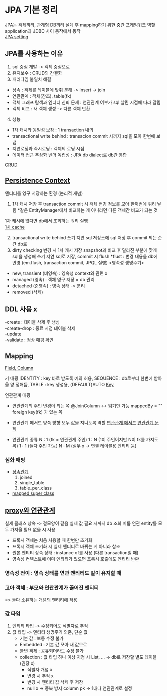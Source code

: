 # JPA 기본 정리
JPA는 객체끼리, 관계형 DB끼리 설계 후 mapping하기 위한 중간 프레임워크 역할 <br>
application과 JDBC 사이 동작에서 동작 <br>
[JPA setting](https://github.com/pcochoco/jpa_basic/blob/main/src/main/resources/META-INF/persistence.xml)

## JPA를 사용하는 이유 
1. sql 중심 개발 -> 객체 중심으로 
2. 유지보수 : CRUD의 간결화 
3. 패러다임 불일치 해결 
  - 상속 : 객체를 테이블에 맞춰 분해 -> insert -> join 
  - 연관관계 : 객체(참조), table(fk) 
  - 객체 그래프 탐색과 엔티티 신뢰 문제 : 연관관계 여부가 sql 날린 시점에 따라 갈림
  - 객체 비교 : 새 객체 생성 -> 다른 객체 반환
4. 성능
  - 1차 캐시와 동일성 보장 : 1 transaction 내의
  - transactional write behind : transacion commit 시까지 sql을 모아 한번에 보냄
  - 지연로딩과 즉시로딩 : 객체의 로딩 시점
  - 데이터 접근 추상화 벤더 독립성 : JPA db dialect로 db간 통합 


[CRUD](https://github.com/pcochoco/jpa_basic/blob/main/src/main/java/com/example/jpa_basic/CrudWithJpa.java)

## [Persistence Context](https://github.com/pcochoco/jpa_basic/blob/main/src/main/java/com/example/jpa_basic/PersistenceContextLife.java) <br>
엔티티를 영구 저장하는 환경 (논리적 개념)<br>
1. 1차 캐시 저장 후 transaction commit 시 객체 변경 정보를 모아 한꺼번에 쿼리 날림
  *같은 EntityManager에서 비교하는 게 아니라면 다른 객체간 비교가 되는 것

  1차 캐시에 없다면 db에서 조회하는 쿼리 실행 <br>
  [1차 cache]()
  
2. transactional write behind
     쓰기 지연 sql 저장소에 sql 저장 후 commit 되는 순간 db로
3. dirty checking
   변경 시 1차 캐시 저장 snapshot과 비교 후 달라진 부분에 맞게 sql을 생성해 쓰기 지연 sql로 저장, commit 시 flush
   *flust : 변경 내용을 db에 반영 (em.flush, transaction commit, JPQL 실행) 
<영속성 생명주기> 
- new, transient (비영속) : 영속성 context와 관련 x
- managed (영속) : 객체 영구 저장 = db 관리
- detached (준영속) : 영속 상태 -> 분리
- removed (삭제) <br>

## DDL 사용 x 
-create : 테이블 삭제 후 생성  
-create-drop : 종료 시점 테이블 삭제    
-update  
-validate : 정상 매핑 확인  

## Mapping

[Field, Column]()

키 매핑
IDENTITY : key 바로 받도록 예외 허용, SEQUENCE : db로부터 한번에 받아올 양 정해둠, TABLE : key 생성용, (DEFAULT)AUTO
[Key]()

연관관계 매핑 
- 연관관계의 주인
  변경이 되는 쪽 @JoinColumn <-> 읽기만 가능 mappedBy = ""
  foreign key(fk) 가 있는 쪽
- 연관관계 메서드
  양쪽 방향 모두 값을 지니도록 역할
[연관관계 메서드](https://github.com/pcochoco/jpa_basic/blob/main/src/main/java/com/example/jpa_basic/domain/Member.java)
[연관관계 문제](https://github.com/pcochoco/jpa_basic/blob/main/src/main/java/com/example/jpa_basic/EntityMapping.java)

- 연관관계 종류
  N : 1 (fk = 연관관계 주인)
  1 : N (1이 주인이지만 N이 fk를 가지도록)
  1 : 1 (둘다 주인 가능)
  N : M (실무 x -> 연결 테이블용 엔티티 둠)

### 심화 매핑
- [상속관계](https://github.com/pcochoco/jpa_basic/blob/main/src/main/java/com/example/jpa_basic/domain/Movie.java)
  1. joined
  2. single_table
  3. table_per_class
- [mapped super class](https://github.com/pcochoco/jpa_basic/blob/main/src/main/java/com/example/jpa_basic/domain/BaseEntity.java)

## [proxy와 연관관계](https://github.com/pcochoco/jpa_basic/blob/main/src/main/java/com/example/jpa_basic/ProxyExample.java) 
실제 클래스 상속 -> 겉모양이 같음 
실제 값 필요 시까지 db 조회 미룸
연관 entity를 모두 가져올 필요 없을 시 사용 
- 프록시 객체는 처음 사용할 때 한번만 초기화
- 프록시 객체 초기화 시 실제 엔티티로 바뀌는 게 아니라 참조
- 원본 엔티티 상속 상태 : instance of를 사용 (다른 transaction일 때)
- 영속성 컨텍스트에 이미 엔티티가 있으면 프록시 호출에도 엔티티 반환

### 영속성 전이 : 영속 상태를 연관 엔티티도 같이 유지할 때 
### 고아 객체 : 부모와 연관관계가 끊어진 엔티티 
=> 둘다 소유하는 개념의 엔티티에 적용 


### 값 타입
1. 엔티티 타입 -> 수정되어도 식별자로 추적
2. 값 타입 -> 엔티티 생명주기 의존, 단순 값
     - 기본 값 : 보통 수정 불가
     - Embedded : 기본 값 모아 새 값으로
     - 불변 객체 : 공유되더라도 수정 불가
     - collection : 값 타입 하나 이상 지정 시 List, ... -> db로 저장할 별도 테이블 (권장 x)
         - 식별자 개념 x
         - 변경 시 추적 x
         - 변경 시 엔티티 값 삭제 후 저장
         - null x -> 중복 방지 column pk
       => 1대다 연관관계로 설정 
